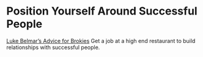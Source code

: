 
# Position Yourself Around Successful People

[Luke Belmar’s Advice for Brokies](https://www.youtube.com/watch?v=Y8Cp_J8lJmc)
Get a job at a high end restaurant to build relationships with successful people. 